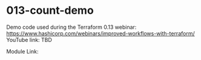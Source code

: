 # 013-count-demo

Demo code used during the Terraform 0.13 webinar: https://www.hashicorp.com/webinars/improved-workflows-with-terraform/ 
YouTube link: TBD

Module Link: 

